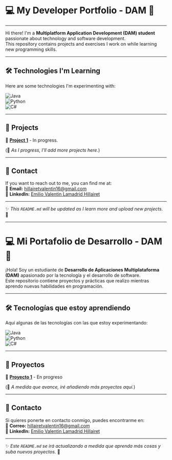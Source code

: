 # 💻 My Developer Portfolio - DAM 🚀  
---  

Hi there! I'm a **Multiplatform Application Development (DAM) student** passionate about technology and software development.  
This repository contains projects and exercises I work on while learning new programming skills.  

---

## 🛠 Technologies I'm Learning  
Here are some technologies I'm experimenting with:  

![Java](https://img.shields.io/badge/Java-%23ED8B00.svg?style=for-the-badge&logo=openjdk&logoColor=white)  
![Python](https://img.shields.io/badge/Python-3670A0?style=for-the-badge&logo=python&logoColor=white)  
![C#](https://img.shields.io/badge/C%23-239120?style=for-the-badge&logo=c-sharp&logoColor=white)  

---

## 📂 Projects  
🔹 **[Project 1](#)** - In progress.  
  

(📌 *As I progress, I'll add more projects here.*)  

---

## 📢 Contact  
If you want to reach out to me, you can find me at:  
📧 **Email:** [hillairetvalentin16@gmail.com](hillairetvalentin16@gmail.com)  
🔗 **LinkedIn:** [Emilio Valentin Lamadrid Hillairet](https://www.linkedin.com/in/emilio-valentin-12218025a/)  

---

✨ *This `README.md` will be updated as I learn more and upload new projects.* 🚀

---

# 💻 Mi Portafolio de Desarrollo - DAM 🚀  

¡Hola! Soy un estudiante de **Desarrollo de Aplicaciones Multiplataforma (DAM)** apasionado por la tecnología y el desarrollo de software.  
Este repositorio contiene proyectos y prácticas que realizo mientras aprendo nuevas habilidades en programación.  

---

## 🛠 Tecnologías que estoy aprendiendo  
Aquí algunas de las tecnologías con las que estoy experimentando:  

![Java](https://img.shields.io/badge/Java-%23ED8B00.svg?style=for-the-badge&logo=openjdk&logoColor=white)  
![Python](https://img.shields.io/badge/Python-3670A0?style=for-the-badge&logo=python&logoColor=white)  
![C#](https://img.shields.io/badge/C%23-239120?style=for-the-badge&logo=c-sharp&logoColor=white)  

---

## 📂 Proyectos  
🔹 **[Proyecto 1](#)** - En progreso  
  

(📌 *A medida que avance, iré añadiendo más proyectos aquí.*)  

---

## 📢 Contacto  
Si quieres ponerte en contacto conmigo, puedes encontrarme en:  
📧 **Correo:** [hillairetvalentin16@gmail.com](hillairetvalentin16@gmail.com)  
🔗 **LinkedIn:** [Emilio Valentin Lamadrid Hillairet](https://www.linkedin.com/in/emilio-valentin-12218025a)  

---

✨ *Este `README.md` se irá actualizando a medida que aprenda más cosas y suba nuevos proyectos.* 🚀
